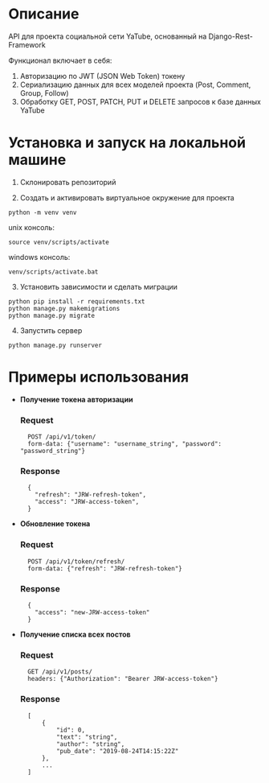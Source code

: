 # Описание
API для проекта социальной сети YaTube, основанный на Django-Rest-Framework

Функционал включает в себя:
1) Авторизацию по JWT (JSON Web Token) токену
2) Сериализацию данных для всех моделей проекта (Post, Comment, Group, Follow)
3) Обработку GET, POST, PATCH, PUT и DELETE запросов к базе данных YaTube

# Установка и запуск на локальной машине
1. Склонировать репозиторий

2. Создать и активировать виртуальное окружение для проекта

```python -m venv venv```

unix консоль:

```source venv/scripts/activate```

windows консоль:

```venv/scripts/activate.bat```

3. Установить зависимости и сделать миграции

```
python pip install -r requirements.txt
python manage.py makemigrations
python manage.py migrate
```

4. Запустить сервер

```python manage.py runserver```

# Примеры использования

* **Получение токена авторизации**
    ### Request
    ```
      POST /api/v1/token/
      form-data: {"username": "username_string", "password": "password_string"}
    ```
    ### Response
        {
          "refresh": "JRW-refresh-token",
          "access": "JRW-access-token",
        }

* **Обновление токена**
    ### Request
    ```
      POST /api/v1/token/refresh/
      form-data: {"refresh": "JRW-refresh-token"}
    ```
    ### Response
        {
          "access": "new-JRW-access-token"
        }

* **Получение списка всех постов**
    ### Request
    ```
      GET /api/v1/posts/
      headers: {"Authorization": "Bearer JRW-access-token"}
    ```
    ### Response
        [
            {
                "id": 0,
                "text": "string",
                "author": "string",
                "pub_date": "2019-08-24T14:15:22Z"
            },
            ...
        ]
